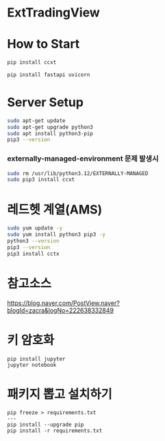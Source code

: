# ExtTradingView

# How to Start
```bash
pip install ccxt

pip install fastapi uvicorn
```

# Server Setup
```bash
sudo apt-get update
sudo apt-get upgrade python3
sudo apt install python3-pip
pip3 --version
```

### externally-managed-environment 문제 발생시
```bash
sudo rm /usr/lib/python3.12/EXTERNALLY-MANAGED
sudo pip3 install ccxt
```

# 레드헷 계열(AMS)
```bash
sudo yum update -y
sudo yum install python3 pip3 -y
python3 --version
pip3 --version
pip3 install cctx
```

# 참고소스
https://blog.naver.com/PostView.naver?blogId=zacra&logNo=222638332849

# 키 암호화
```
pip install jupyter
jupyter notebook
```

# 패키지 뽑고 설치하기
```
pip freeze > requirements.txt
---
pip install --upgrade pip
pip install -r requirements.txt
```